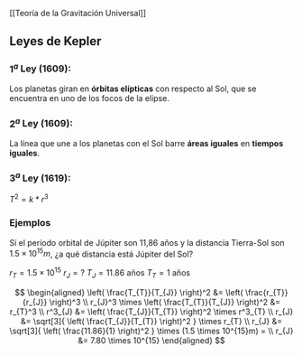 [[Teoría de la Gravitación Universal]]

## Leyes de Kepler

### $1^a$ Ley (1609):

Los planetas giran en **órbitas elípticas** con respecto al Sol, que se encuentra en uno de los focos de la elipse.

### $2^a$ Ley (1609):

La línea que une a los planetas con el Sol barre **áreas iguales** en **tiempos iguales**.

### $3^a$ Ley (1619):

$T^2 = k * r^3$


### Ejemplos


Si el periodo orbital de Júpiter son 11,86 años y la distancia Tierra-Sol son $1.5 \times 10^{15}m$, ¿a qué distancia está Júpiter del Sol?

$r_{T} = 1.5 \times 10^{15}$
$r_{J} = ?$
$T_{J} = 11.86 \text{ años}$
$T_{T} = 1 \text{ años}$

$$
\begin{aligned}
\left( \frac{T_{T}}{T_{J}} \right)^2 &= \left( \frac{r_{T}}{r_{J}} \right)^3 \\
r_{J}^3 \times \left( \frac{T_{T}}{T_{J}} \right)^2 &= r_{T}^3 \\
r^3_{J} &= \left( \frac{T_{J}}{T_{T}} \right)^2 \times r^3_{T} \\
r_{J} &= \sqrt[3]{ \left( \frac{T_{J}}{T_{T}} \right)^2 } \times r_{T} \\
r_{J} &= \sqrt[3]{ \left( \frac{11.86}{1} \right)^2 } \times (1.5 \times 10^{15}m) = \\
r_{J} &= 7.80 \times 10^{15}
\end{aligned}
$$

